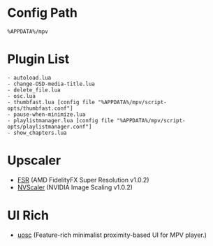 # Config Path
    %APPDATA%/mpv

# Plugin List

```
- autoload.lua
- change-OSD-media-title.lua
- delete_file.lua
- osc.lua
- thumbfast.lua [config file "%APPDATA%/mpv/script-opts/thumbfast.conf"]
- pause-when-minimize.lua
- playlistmanager.lua [config file "%APPDATA%/mpv/script-opts/playlistmanager.conf"]
- show_chapters.lua
```

# Upscaler
- [FSR](https://gist.github.com/agyild/82219c545228d70c5604f865ce0b0ce5) (AMD FidelityFX Super Resolution v1.0.2)
- [NVScaler](https://gist.github.com/agyild/7e8951915b2bf24526a9343d951db214) (NVIDIA Image Scaling v1.0.2)

# UI Rich
- [uosc](https://github.com/tomasklaen/uosc) (Feature-rich minimalist proximity-based UI for MPV player.)
